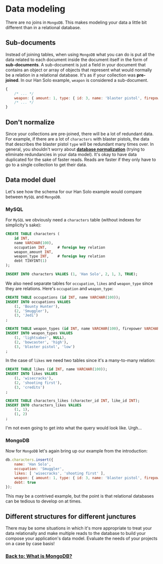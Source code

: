 Data modeling
=============

There are no joins in `MongoDB`. This makes modeling your data a little bit different than in a relational database.


Sub-documents
-------------

Instead of joining tables, when using `MongoDB` what you can do is put all the data related to each document inside the document itself in the form of **sub-documents**. A sub-document is just a field in your document that contains an object or array of objects that represent what would normally be a relation in a relational database. It's as if your collection was **pre-joined**. In our Han Solo example, `weapon` is considered a sub-document.

```js
{
    /* ... */
    weapon: { amount: 1, type: { id: 3, name: 'blaster pistol', firepower: 'low' } },
    /* ... */
}
```


Don't normalize
---------------

Since your collections are pre-joined, there will be a lot of redundant data. For example, if there are a lot of `characters` with blaster pistols, the data that describes the blaster pistol `type` will be redundant many times over. In general, you shouldn't worry about [**database normalization**](http://en.wikipedia.org/wiki/Database_normalization) (trying to eliminate redundancies in your data model). It's okay to have data duplicated for the sake of faster reads. Reads are faster if they only have to go to a single collection to get their data.


Data model duel
---------------

Let's see how the schema for our Han Solo example would compare between `MySQL` and `MongoDB`.


### MySQL ###

For `MySQL` we obviously need a `characters` table (without indexes for simplicity's sake):

```sql
CREATE TABLE characters (
    id INT,
    name VARCHAR(100),
    occupation INT,     # foreign key relation
    weapon_amount INT,
    weapon_type INT,    # foreign key relation
    debt TINYINT(1)
);

INSERT INTO characters VALUES (1, 'Han Solo', 2, 1, 3, TRUE);
```

We also need separate tables for `occupation`, `likes` and `weapon_type` since they are relations. Here's `occupation` and `weapon_type`:

```sql
CREATE TABLE occupations (id INT, name VARCHAR(100));
INSERT INTO occupations VALUES
    (1, 'Bounty Hunter'),
    (2, 'Smuggler'),
    (3, 'Jedi')
;

CREATE TABLE weapon_types (id INT, name VARCHAR(100), firepower VARCHAR(100));
INSERT INTO weapon_types VALUES
    (1, 'lightsaber', NULL),
    (2, 'bowcaster', 'high'),
    (3, 'blaster pistol', 'low')
;
```

In the case of `likes` we need two tables since it's a many-to-many relation:

```sql
CREATE TABLE likes (id INT, name VARCHAR(100));
INSERT INTO likes VALUES
    (1, 'wisecracks'),
    (2, 'shooting first'),
    (3, 'credits')
;

CREATE TABLE characters_likes (character_id INT, like_id INT);
INSERT INTO characters_likes VALUES
    (1, 1),
    (1, 2)
;
```

I'm not even going to get into what the query would look like. Urgh...


### MongoDB ###

Now for `MongoDB` let's again bring up our example from the introduction:

```js
db.characters.insert({
    name: 'Han Solo',
    occupation: 'Smuggler',
    likes: [ 'wisecracks', 'shooting first' ],
    weapon: { amount: 1, type: { id: 3, name: 'blaster pistol', firepower: 'low' } },
    debt: true
});
```

This may be a contrived example, but the point is that relational databases can be tedious to develop on at times.


Different structures for different junctures
--------------------------------------------

There may be some situations in which it's more appropriate to treat your data relationally and make multiple reads to the database to build your compose your application's data model. Evaluate the needs of your projects on a case by case basis!


### [Back to: What is MongoDB?](00-what-is-mongodb.md) ###
